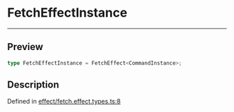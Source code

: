 
      
# FetchEffectInstance

<div class="api-docs__separator" data-reactroot="">

---

</div><div class="api-docs__section">

## Preview

</div><div class="api-docs__preview type single">

```ts
type FetchEffectInstance = FetchEffect<CommandInstance>;
```

</div><div class="api-docs__section">

## Description

</div><div class="api-docs__description"><span class="api-docs__do-not-parse">



</span></div><div class="api-docs__definition">

Defined in [effect/fetch.effect.types.ts:8](https://github.com/BetterTyped/hyper-fetch/blob/1a97772c/packages/core/src/effect/fetch.effect.types.ts#L8)

</div>